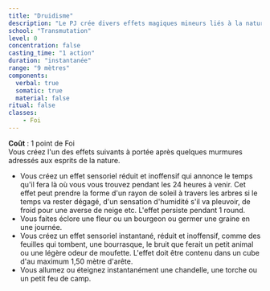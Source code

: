 ```yaml
---
title: "Druidisme"
description: "Le PJ crée divers effets magiques mineurs liés à la nature."
school: "Transmutation"
level: 0
concentration: false
casting_time: "1 action"
duration: "instantanée"
range: "9 mètres"
components:
  verbal: true
  somatic: true
  material: false
ritual: false
classes:
    - Foi
---
```

**Coût** : 1 point de Foi  
Vous créez l'un des effets suivants à portée après quelques murmures adressés aux esprits de la nature.
* Vous créez un effet sensoriel réduit et inoffensif qui annonce le temps qu'il fera là où vous vous trouvez pendant les 24 heures à venir. Cet effet peut prendre la forme d'un rayon de soleil à travers les arbres si le temps va rester dégagé, d'un sensation d'humidité s'il va pleuvoir, de froid pour une averse de neige etc. L'effet persiste pendant 1 round.
* Vous faites éclore une fleur ou un bourgeon ou germer une graine en une journée.
* Vous créez un effet sensoriel instantané, réduit et inoffensif, comme des feuilles qui tombent, une bourrasque, le bruit que ferait un petit animal ou une légère odeur de moufette. L'effet doit être contenu dans un cube d'au maximum 1,50 mètre d'arête.
* Vous allumez ou éteignez instantanément une chandelle, une torche ou un petit feu de camp.  
